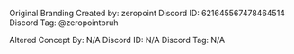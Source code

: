 Original Branding Created by: zeropoint
Discord ID: 621645567478464514
Discord Tag: @zeropointbruh

Altered Concept By: N/A
Discord ID: N/A
Discord Tag: N/A